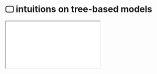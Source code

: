 # 🖵  intuitions on tree-based models

<iframe src="../slides/index.html?file=../slides/trees.md#p1"/>
